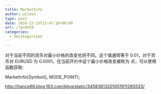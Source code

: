 ```yaml
---
title: MarketInfo
author: wiloon
type: post
date: 2016-12-15T13:47:18+00:00
url: /?p=9559
categories:
  - Uncategorized

---
```

<div align="left">
  对于当前不同的货币对最小价格的改变也将不同。这个值通常等于 0.01，对于货币对 EURUSD 为 0.0001。在当前开价中这个最小价格改变被称为 点，可以使用函数获取:

MarketInfo(Symbol(), MODE_POINT);


http://hance66.blog.163.com/blog/static/34583613201051911265533/